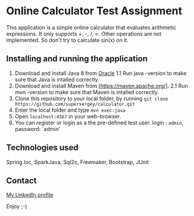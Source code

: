 # Online Calculator Test Assignment #

This application is a simple online calculator that evaluates arithmetic expressions.
It only supports +, -, /, =. Other operations are not implemented.
So don't try to calculate sin(x) on it.
                                       
## Installing and running the application ##

1. Download and install Java 8 from [Oracle](http://www.oracle.com/technetwork/java/javase/downloads/jre8-downloads-2133155.html)
  1.1 Run java -version to make sure that Java is intalled correctly.
2. Download and install Maven from [https://maven.apache.org/]. 
  2.1 Run mvn -version to make sure that Maven is intalled correctly.
3. Clone this repository to your local folder, by running `git clone https://github.com/supersergey/calculator.git`
4. Enter the local folder and type `mvn exec:java`
5. Open `localhost:4567` in your web-browser.
6. You can register or login as a the pre-defined test user. login : `admin`, password: `admin'

## Technologies used

Spring Ioc, SparkJava, Sql2o, Freemaker, Bootstrap, JUnit

## Contact

[My LinkedIn profile](https://www.linkedin.com/in/sergey-tolokunsky-103a2b1)
                                                         
Enjoy ;-)